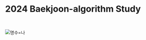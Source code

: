 # 2024 Baekjoon-algorithm Study

<br/>

![명수=나](https://github.com/Nahhh-j/Baekjoon-algorithm/assets/105144666/4562c813-125a-43df-a77d-682bb092d240)
